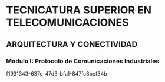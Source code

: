 # **TECNICATURA SUPERIOR EN TELECOMUNICACIONES**
## ARQUITECTURA Y CONECTIVIDAD 
###  Módulo I: Protocolo de Comunicaciones Industriales  
f1931343-637e-47d3-bfa1-847fc8bcf34b



